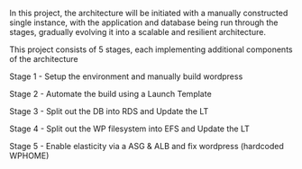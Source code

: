 In this project, the architecture will be initiated with a manually constructed single instance, with the application and database being run through the stages, gradually evolving it into a scalable and resilient architecture.

This project consists of 5 stages, each implementing additional components of the architecture

Stage 1 - Setup the environment and manually build wordpress

Stage 2 - Automate the build using a Launch Template

Stage 3 - Split out the DB into RDS and Update the LT

Stage 4 - Split out the WP filesystem into EFS and Update the LT

Stage 5 - Enable elasticity via a ASG & ALB and fix wordpress (hardcoded WPHOME)

